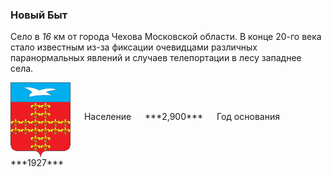 <!--2022-01-29 15:30:11-->
### Новый Быт
Село в *16* км от города Чехова Московской области.
В конце 20-го века стало известным из-за фиксации очевидцами различных паранормальных
явлений и случаев телепортации в лесу западнее села.

<span class="dt">
  <img src="barants.gif" align="middle" width="96px"> &emsp; 
<span class="dtc">
  Население &emsp; ***2,900*** &emsp;
  Год&nbsp;основания &emsp; ***1927***
</span>
</span>
